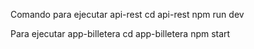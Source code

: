 Comando para ejecutar api-rest
cd api-rest
npm run dev

Para ejecutar app-billetera
cd app-billetera
npm start